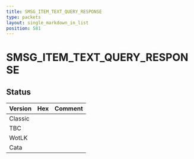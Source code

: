 ```yaml
---
title: SMSG_ITEM_TEXT_QUERY_RESPONSE
type: packets
layout: single_markdown_in_list
position: 581
---
```


# SMSG_ITEM_TEXT_QUERY_RESPONSE

## Status

Version | Hex | Comment
---------- | ---------- | ---------- 
Classic |  |  
TBC |  |  
WotLK |  |  
Cata |  |  
